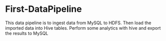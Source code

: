 # First-DataPipeline
This data pipeline is to ingest data from MySQL to HDFS. 
Then load the imported data into Hive tables.
Perform some analytics with hive and export the results to MySQL 
